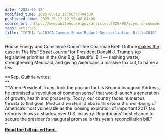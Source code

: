 ```yaml
---
date: '2025-05-12'
modified_time: 2025-05-12 12:56:47-04:00
published_time: 2025-05-12 12:56:46-04:00
source_url: https://www.whitehouse.gov/articles/2025/05/icymi-a-common-sense-budget-reconciliation-bill/
tags: articles
title: "ICYMI: \u201CA Common Sense Budget Reconciliation Bill\u201D"
---
```

 
House Energy and Commerce Committee Chairman Brett Guthrie [makes the
case](https://www.wsj.com/opinion/a-common-sense-budget-reconciliation-bill-house-energy-and-commerce-committee-d8ab0d71)
in *The Wall Street Journal* for President Donald J. Trump’s top
legislative priorities in the One Big, Beautiful Bill — slashing waste,
strengthening Medicaid, and giving Americans a massive tax cut, to name
a few.

**Rep. Guthrie writes:  
**  
*“When President Trump took the podium for his Second Inaugural Address,
he promised a ‘revolution of common sense’ that would launch a
generation of growth, health and prosperity. Today, our country faces
numerous threats to that goal. Medicaid waste and abuse threatens the
well-being of America’s most vulnerable as the looming expiration of
important 2017 tax reforms throws a shadow over U.S. industry.
Republicans’ best chance to secure the president’s inaugural promise is
this year’s reconciliation bill.”  
*  
[**Read the full op-ed
here.**](https://www.wsj.com/opinion/a-common-sense-budget-reconciliation-bill-house-energy-and-commerce-committee-d8ab0d71)
